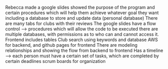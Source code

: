 Rebecca made a google slides
showed the purpose of the program and certain procedures which will help them achieve whatever goal they want
including a database to store and update data (personal database)
There are many tabs for clubs with their reviews
The google slides have a flow control --> procedures which will allow the code to be executed
there are multiple databases, with permissions as to who can and cannot access it. 
Frontend includes tables
Club search using keywords and database
AWS for backend, and github pages for frontend
There are modeling relationships and showing the flow from backend to frontend
Has a timeline --> each person must have a certain set of tasks, which are completed by certain deadlines
scrum boards for organization
